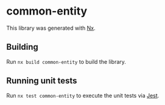 # common-entity

This library was generated with [Nx](https://nx.dev).

## Building

Run `nx build common-entity` to build the library.

## Running unit tests

Run `nx test common-entity` to execute the unit tests via [Jest](https://jestjs.io).
